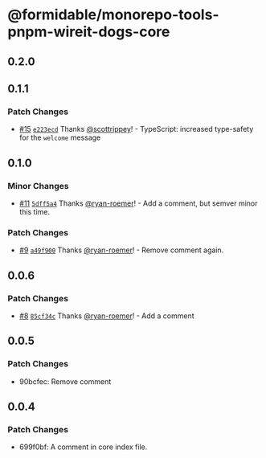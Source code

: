 # @formidable/monorepo-tools-pnpm-wireit-dogs-core

## 0.2.0

## 0.1.1

### Patch Changes

- [#15](https://github.com/FormidableLabs/monorepo-infra-experiments/pull/15) [`e223ecd`](https://github.com/FormidableLabs/monorepo-infra-experiments/commit/e223ecd105b64dab6d29bc1bd6bf0edd409c0ef7) Thanks [@scottrippey](https://github.com/scottrippey)! - TypeScript: increased type-safety for the `welcome` message

## 0.1.0

### Minor Changes

- [#11](https://github.com/FormidableLabs/monorepo-infra-experiments/pull/11) [`5dff5a4`](https://github.com/FormidableLabs/monorepo-infra-experiments/commit/5dff5a407aa028416c02f36eeead952707ae4759) Thanks [@ryan-roemer](https://github.com/ryan-roemer)! - Add a comment, but semver minor this time.

### Patch Changes

- [#9](https://github.com/FormidableLabs/monorepo-infra-experiments/pull/9) [`a49f900`](https://github.com/FormidableLabs/monorepo-infra-experiments/commit/a49f9004c82482bebb16a991035ffce3a573d294) Thanks [@ryan-roemer](https://github.com/ryan-roemer)! - Remove comment again.

## 0.0.6

### Patch Changes

- [#8](https://github.com/FormidableLabs/monorepo-infra-experiments/pull/8) [`85cf34c`](https://github.com/FormidableLabs/monorepo-infra-experiments/commit/85cf34cfa82ffd76e22aae9cd2642cbb84397286) Thanks [@ryan-roemer](https://github.com/ryan-roemer)! - Add a comment

## 0.0.5

### Patch Changes

- 90bcfec: Remove comment

## 0.0.4

### Patch Changes

- 699f0bf: A comment in core index file.
